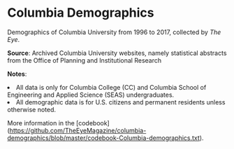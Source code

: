 # Columbia Demographics

Demographics of Columbia University from 1996 to 2017, collected by <i>The Eye</i>. 

<strong>Source</strong>: Archived Columbia University websites, namely statistical abstracts from the Office of Planning and Institutional Research

<strong>Notes</strong>: 
<li>All data is only for Columbia College (CC) and Columbia School of Engineering and Applied Science (SEAS) undergraduates.</li>

<li>All demographic data is for U.S. citizens and permanent residents unless otherwise noted.</li>

More information in the [codebook] (https://github.com/TheEyeMagazine/columbia-demographics/blob/master/codebook-Columbia-demographics.txt).


